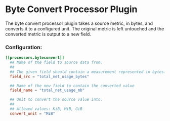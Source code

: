 # Byte Convert Processor Plugin

The byte convert processor plugin takes a source metric, in bytes, and converts
it to a configured unit. The original metric is left untouched and the converted
metric is output to a new field.

### Configuration:
```toml
[[processors.byteconvert]]
  ## Name of the field to source data from.
  ##
  ## The given field should contain a measurement represented in bytes.
  field_src = "total_net_usage_bytes"

  ## Name of the new field to contain the converted value
  field_name = "total_net_usage_mb"

  ## Unit to convert the source value into.
  ##
  ## Allowed values: KiB, MiB, GiB 
  convert_unit = "MiB"
```
